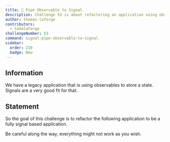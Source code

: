 ```yaml
---
title: 🔴 Pipe Observable to Signal
description: Challenge 53 is about refactoring an application using observable to signals
author: thomas-laforge
contributors:
  - tomalaforge
challengeNumber: 53
command: signal-pipe-observable-to-signal
sidebar:
  order: 210
  badge: New
---
```


## Information

We have a legacy application that is using observables to store a state. Signals are a very good fit for that.

## Statement

So the goal of this challenge is to refactor the following application to be a fully signal based application.

Be careful along the way, everything might not work as you wish.

